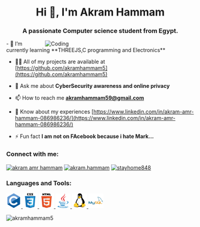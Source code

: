 <h1 align="center">Hi 👋, I'm Akram Hammam</h1>
<h3 align="center">A passionate Computer science student from Egypt.</h3>
<img align="right" alt="Coding" width="400" src="https://i.pinimg.com/originals/ca/ef/4b/caef4b4b74c7513cdc093500d0957b91.gif">
- 🌱 I’m currently learning **THREEJS,C programming and Electronics**

- 👨‍💻 All of my projects are available at [https://github.com/akramhammam5](https://github.com/akramhammam5)

- 💬 Ask me about **CyberSecurity awareness and online privacy**

- 📫 How to reach me **akramhammam59@gmail.com**

- 📄 Know about my experiences [https://www.linkedin.com/in/akram-amr-hammam-086986236/](https://www.linkedin.com/in/akram-amr-hammam-086986236/)

- ⚡ Fun fact **I am not on FAcebook because i hate Mark...**

<h3 align="left">Connect with me:</h3>
<p align="left">
<a href="https://linkedin.com/in/akram amr hammam" target="blank"><img align="center" src="https://raw.githubusercontent.com/rahuldkjain/github-profile-readme-generator/master/src/images/icons/Social/linked-in-alt.svg" alt="akram amr hammam" height="30" width="40" /></a>
<a href="https://instagram.com/akram.hammam" target="blank"><img align="center" src="https://raw.githubusercontent.com/rahuldkjain/github-profile-readme-generator/master/src/images/icons/Social/instagram.svg" alt="akram.hammam" height="30" width="40" /></a>
<a href="https://www.hackerrank.com/stayhome848" target="blank"><img align="center" src="https://raw.githubusercontent.com/rahuldkjain/github-profile-readme-generator/master/src/images/icons/Social/hackerrank.svg" alt="stayhome848" height="30" width="40" /></a>
</p>

<h3 align="left">Languages and Tools:</h3>
<p align="left"> <a href="https://www.cprogramming.com/" target="_blank" rel="noreferrer"> <img src="https://raw.githubusercontent.com/devicons/devicon/master/icons/c/c-original.svg" alt="c" width="40" height="40"/> </a> <a href="https://www.w3schools.com/css/" target="_blank" rel="noreferrer"> <img src="https://raw.githubusercontent.com/devicons/devicon/master/icons/css3/css3-original-wordmark.svg" alt="css3" width="40" height="40"/> </a> <a href="https://www.w3.org/html/" target="_blank" rel="noreferrer"> <img src="https://raw.githubusercontent.com/devicons/devicon/master/icons/html5/html5-original-wordmark.svg" alt="html5" width="40" height="40"/> </a> <a href="https://www.java.com" target="_blank" rel="noreferrer"> <img src="https://raw.githubusercontent.com/devicons/devicon/master/icons/java/java-original.svg" alt="java" width="40" height="40"/> </a> <a href="https://www.linux.org/" target="_blank" rel="noreferrer"> <img src="https://raw.githubusercontent.com/devicons/devicon/master/icons/linux/linux-original.svg" alt="linux" width="40" height="40"/> </a> <a href="https://www.mysql.com/" target="_blank" rel="noreferrer"> <img src="https://raw.githubusercontent.com/devicons/devicon/master/icons/mysql/mysql-original-wordmark.svg" alt="mysql" width="40" height="40"/> </a> </p>

<p><img align="center" src="https://github-readme-stats.vercel.app/api/top-langs?username=akramhammam5&show_icons=true&locale=en&layout=compact" alt="akramhammam5" /></p>

